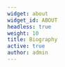 ```yaml
---
widget: about
widget_id: ABOUT
headless: true
weight: 10
title: Biography
active: true
author: admin
---
```


